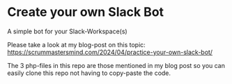 # Create your own Slack Bot
A simple bot for your Slack-Workspace(s)

Please take a look at my blog-post on this topic: https://scrummastersmind.com/2024/04/practice-your-own-slack-bot/

The 3 php-files in this repo are those mentioned in my blog post so you can easily clone this repo not having to copy-paste the code.

